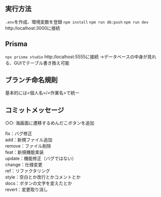 ## 実行方法
```.env```を作成、環境変数を登録
```npm install```
```npm run db:push```
```npm run dev```
http:/localhost:3000に接続

## Prisma
```npx prisma studio```
http:/localhost:5555に接続
→データベースの中身が見れる、GUIでテーブル書き換え可能

## ブランチ命名規則
基本的には<個人名>/<作業名>で統一

## コミットメッセージ
○○: 海画面に遷移するめんだこボタンを追加  
  
fix：バグ修正  
add：新規ファイル追加  
remove：ファイル削除  
feat：新規機能実装  
update：機能修正（バグではない）  
change：仕様変更  
ref：リファクタリング  
style：空白とか改行とかコメントとか  
docs：ボタンの文字を変えたとか  
revert：変更取り消し  
